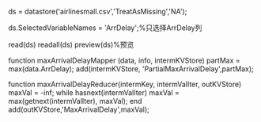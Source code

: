 ds = datastore('airlinesmall.csv','TreatAsMissing','NA');

ds.SelectedVariableNames = 'ArrDelay';%只选择ArrDelay列

read(ds)
readall(ds)
preview(ds)%预览

function maxArrivalDelayMapper (data, info, intermKVStore)
partMax = max(data.ArrDelay);
add(intermKVStore, 'PartialMaxArrivalDelay',partMax);

function maxArrivalDelayReducer(intermKey, intermValIter, outKVStore)
maxVal = -inf;
while hasnext(intermValIter)
   maxVal = max(getnext(intermValIter), maxVal);
end
add(outKVStore,'MaxArrivalDelay',maxVal);
